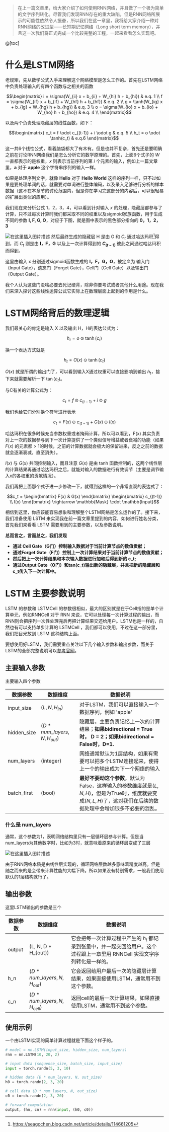 > 在上一篇文章里，给大家介绍了如何使用RNN网络，并且做了一个极为简单的文字序列转化。尽管我们发现RNN存在的重大缺陷，但是RNN网络所展示的可能性依然令人振奋，所以我们在这一章里，我将给大家介绍一种对RNN网络的改进型——长短期记忆网络（Long short term memory），并且这一次我们将正式完成一个比较完整的工程，一起来看看怎么实现吧。


@[toc]

# 什么是LSTM网络
老规矩，先从数学公式入手来理解这个网络模型是怎么工作的。首先在LSTM网络中负责处理输入的有四个函数与之相关的函数

$$\begin{matrix} 
i = \sigma(W_{ii} x + b_{ii} + W_{hi} h + b_{hi}) & e.q. 1 \\
f = \sigma(W_{if} x + b_{if} + W_{hf} h + b_{hf}) & e.q. 2 \\
g = \tanh(W_{ig} x + b_{ig} + W_{hg} h + b_{hg}) & e.q. 3 \\
o = \sigma(W_{io} x + b_{io} + W_{ho} h + b_{ho}) & e.q. 4 \\
\end{matrix}$$

以及两个负责处理隐藏层的线性函数，如下：

$$\begin{matrix}
c_t = f \odot c_{(t-1)} + i \odot g & e.q. 5 \\
h_t = o \odot \tanh(c_t) & e.q.6
\end{matrix}$$

这一共6个线性公式，看着脑袋都大了有木有。但是也并不复杂，首先还是要明确之前在讨论RNN网络我们是怎么分析它的数学原理的。首先，上面6个式子的 $W$ 一直都表示的是权重，$x$ 则表示当前序列的第 $i$ 个元素的输入，例如上一篇文章里，**a** 对于 **apple** 这个字符串序列的输入一样。

如果是处理序列文字，就像 **Hello** 对于 **Hello World** 这样的序列一样，只不过如果是要处理单词的话，就需要对单词进行整体编码，以及录入足够进行分析的样本数据（这不在本章节的讨论范围内，但是你在学习完这部分的内容后，可以很轻易的扩展出类似的应用）。

我们现在来分析公式 1，2，3，4，可以看到针对输入 $x$ 的处理，隐藏层都参与了计算，只不过每次计算时我们都采取不同的权重以及sigmoid家族函数，用于生成不同的参数 **I, F, G, O**，对应于下图，就是图中表示的黑色部分指向的  **0，1，2， 3**

![在这里插入图片描述](https://img-blog.csdnimg.cn/3b42726c066a41dda46ff5c530eb2d30.png?x-oss-process=image/watermark,type_ZHJvaWRzYW5zZmFsbGJhY2s,shadow_50,text_Q1NETiBA5omT56CB55qE6Zi_6YCa,size_20,color_FFFFFF,t_70,g_se,x_16#pic_center)
然后最终生成的隐藏层 H 是由 O 和 $C_t$ 通过哈达玛积[^1]得到，而  $C_t$ 则是由 **I，F，G** 以及上一次计算得到的 **$C_{(t-1)}$** 彼此之间通过哈达玛积而得到。


[^1]: https://seagochen.blog.csdn.net/article/details/114661205

这里由输入 x 分别通过sigmoid函数生成的 **I，F，G，O**，被定义为 输入门（Input Gate），遗忘门（Forget Gate），Cell门（Cell Gate）以及输出门（Output Gate）。

我个人认为这些门没啥必要去死记硬背，除非你要考试或者其他什么用途。现在我们来深入探讨这些线性运算公式它实际上在数理层面上起到的作用是什么。

# LSTM网络背后的数理逻辑

我们最关心的肯定是输入 X 以及输出 H，H的表达公式为：

$$h_t = o \odot \tanh(c_t) $$

换一个表达方式就是

$$h_t = O(x) \odot \tanh(c_t)$$

$O(x)$ 就是所谓的输出门了，可以看到输入X通过权重可以直接影响到输出 $h_t$，接下来就需要解析一下 $\tan(c_t)$。

与C有关的计算公式为：

$$c_t = f \odot c_{(t-1)} + i \odot g$$

我们也给它们分别换个符号进行表示

$$c_t = F(x) \odot c_{(t-1)} +  G(x) \odot  I(x) $$ 

哈达玛积在很多时候充当参数权重或者掩码计算，所以可以看到，F(x) 其实负责对上一次的数据参与到下一次计算提供了一个类似信号增益或者衰减的功能（如果 $F(x)$ 的元素都 > 1的时候，之前的计算数据就会极大的保留进来，反之之前的数据就会逐渐衰减，直至消失）。

$I(x)$ 与 $G(x)$ 共同控制输入，而且注意 $G(x)$ 是由 tanh 函数控制的，这两个线性层的计算结果再通过哈达玛积之后，就能对输入的数据进行有效调节（主要是调节输入x的各权重的贡献情况）。

我们再把上面那个式子进一步修改一下，就得到这样的一个非常直观的表达式了：

$$c_t = \begin{bmatrix}
F(x) & G(x)
\end{bmatrix} \begin{bmatrix}
c_{(t-1)} \\
I(x)
\end{bmatrix} \rightarrow \mathbb{Mask} \cdot \mathbb{Input}$$


相信到这里，你应该能容易想象和理解整个LSTM网络是怎么运作的了。接下来，我们准备使用 LSTM 来实现我在前一篇文章里提到的内容，如何进行姓名分类，首先我们来看看 LSTM 需要用到的主要参数，以及参数说明。

**总而言之，言而总之，我们发现**
* **通过 Cell Gate（G门）控制输入数据对于当前计算节点的数值贡献；**
* **通过Forget Gate（F门）控制上一次计算结果对于当前计算节点的数值贡献；**
* **然后把上一次计算结果和本次输入数据进行加和后得到新的 c_t;**
* **通过Output Gate（O门）和tan(c_t)输出新的隐藏层，并且把新的隐藏层和c_t传入下一次计算中。**


# LSTM 主要参数说明

LSTM 的参数和 LSTMCell 的参数很相似，最大的区别就是在于Cell指的是单个计算单元，例如RNNCell 对于 RNN 来说，它可以处理每一次计算过程的输出，而RNN则会把序列一次性处理完后再把计算结果交还给用户。LSTM也是一样的，自然也有可以支持单步计算的 LSTMCell ，我们都可以使用，不过在这一部分里，我们把目光放到 LSTM 这种结构上面。

要想使用好LSTM，我们需要重点关注以下几个输入参数和输出参数，而关于LSTM的全部完整说明可以[参考官网](https://pytorch.org/docs/master/generated/torch.nn.LSTM.html)。

## 主要输入参数
主要输入四个参数

 数据参数 | 数据维度 | 数据说明
-------------|--------------|-------------
input_size | $(L, N, H_{in})$ | 对于LSTM，我们可以直接输入一个数据序列，例如 'apple'
hidden_size | $(D * num\_layers, N, H_{out})$ | 隐藏层，主要负责记忆上一次的计算结果；**如果bidirectional = True时， D = 2；如果bidirectional = False时，D=1.** 
num_layers | (integer) | 网络通常默认为1层结构，如果有需要可以把多个LSTM连接起来，使得上一个的输出成为下一个网络的输入
batch_first  | (bool) | **最好不要动这个参数**，默认为False，这样输入的参数维度就是$(L,N,H)$，但是为True时，维度就要变成$(N, L, H)$了，这对我们在后续的数据处理中会增加很多不必要的混乱。


### 什么是 num_layers
通常，这个参数为1，表明网络结构里只有一层循环层参与计算。但是当num_layers为其他数字时，比如为3时，就意味着原来的循环层变成了三层

![在这里插入图片描述](https://img-blog.csdnimg.cn/79a7b3478b6c45c58c6936d990aad3bb.jpg?x-oss-process=image/watermark,type_ZHJvaWRzYW5zZmFsbGJhY2s,shadow_50,text_Q1NETiBA5omT56CB55qE6Zi_6YCa,size_20,color_FFFFFF,t_70,g_se,x_16#pic_center)

由于RNN网络本质是由线性层实现的，循环网络层数越多意味着精度越高。但是随之而来的是会带来计算性能的大幅下降。所以如果没有特别需求，一般我们使用默认的1层结构就行了。


## 输出参数

这里LSTM输出的参数是三个

 数据参数 | 数据维度 | 数据说明
-------------|--------------|-------------
output | (L, N, D * H_{out}) | 它会把每一次计算过程中产生的 $h_t$ 都记录到张量中，并一起交回给用户。这个过程跟上一章里用 RNNCell 实现文字序列转化是一样的。
h_n | $(D * num\_layers, N, H_{out})$ | 它会返回给用户最后一次的隐藏层计算结果，如果直接使用LSTM，通常用不到这个参数。
c_n | $(D * num\_layers, N, H_{cell})$ | 返回cell的最后一次计算结果，如果直接使用LSTM，通常用不到这个参数。


## 使用示例

一个由LSTMl实现的简单计算过程就是下面这个样子的。

~~~python
# model = nn.LSTM(input_size, hidden_size, num_layers)
rnn = nn.LSTM(10, 20, 2)

# input data (sequence_size, batch_size, input_size)
input = torch.randn(5, 3, 10)

# hidden data (D * num_layers, N, out_size)
h0 = torch.randn(2, 3, 20)

# cell data (D * num_layers, N, out_size)
c0 = torch.randn(2, 3, 20)

# forward computation
output, (hn, cn) = rnn(input, (h0, c0))
~~~



